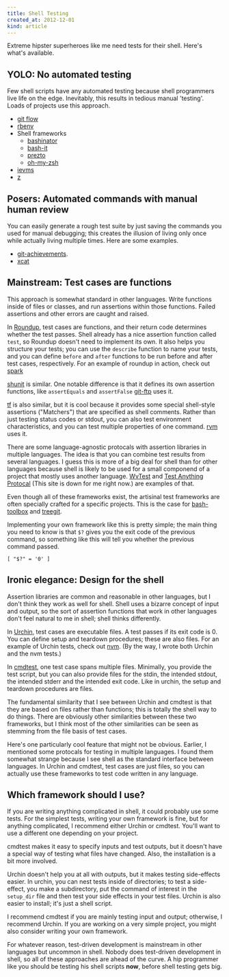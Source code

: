 ```yaml
---
title: Shell Testing
created_at: 2012-12-01
kind: article
---
```

Extreme hipster superheroes like me need tests for their shell. Here's what's
available.

## YOLO: No automated testing
Few shell scripts have any automated testing because shell programmers live
life on the edge. Inevitably, this results in tedious manual 'testing'. Loads
of projects use this approach.

* [git flow](https://github.com/nvie/gitflow)
* [rbenv](https://github.com/sstephenson/rbenv)
* Shell frameworks
  * [bashinator](http://www.bashinator.org/)
  * [bash-it](https://github.com/revans/bash-it)
  * [prezto](https://github.com/sorin-ionescu/prezto)
  * [oh-my-zsh](https://github.com/robbyrussell/oh-my-zsh)
* [ievms](https://github.com/xdissent/ievms/blob/master/ievms.sh)
* [z](https://github.com/rupa/z)

## Posers: Automated commands with manual human review
You can easily generate a rough test suite by just saving the commands you used
for manual debugging; this creates the illusion of living only once while
actually living multiple times. Here are some examples.

* [git-achievements](https://github.com/icefox/git-achievements/blob/9a8921e5a6fbf6adf2c20d34165d9269b693e40a/test/testscript).
* [xcat](http://sourceforge.net/apps/mediawiki/xcat/index.php?title=Programming_Tips#Testing_Man_Pages)

## Mainstream: Test cases are functions
This approach is somewhat standard in other languages. Write functions inside
of files or classes, and run assertions within those functions. Failed
assertions and other errors are caught and raised.

In [Roundup](http://bmizerany.github.com/roundup/), test cases are
functions, and their return code determines whether the test passes. Shell
already has a nice assertion function called `test`, so Roundup doesn't need
to implement its own. It also helps you structure your tests; you can use the
`describe` function to name your tests, and you can define `before` and `after`
functions to be run before and after test cases, respectively. For an example
of roundup in action, check out [spark](https://github.com/holman/spark/blob/master/spark-test.sh)

[shunit](https://code.google.com/p/shunit2/) is similar. One notable difference
is that it defines its own assertion functions, like `assertEquals` and
`assertFalse` [git-ftp](https://github.com/resmo/git-ftp/blob/develop/tests/git-ftp-test.sh)
uses it.

[tf](https://github.com/mpapis/tf) is also similar, but it is cool because it
provides some special shell-style assertions ("Matchers") that are specified as
shell comments. Rather than just testing status codes or stdout, you can also
test environment characteristics, and you can test multiple properties of one
command. [rvm](https://github.com/wayneeseguin/rvm-test) uses it.

There are some language-agnostic protocals with assertion libraries in multiple
languages. The idea is that you can combine test results from several
languages. I guess this is more of a big deal for shell than for other
languages because shell is likely to be used for a small componend of a project
that mostly uses another language.
[WvTest](https://github.com/apenwarr/wvtest/blob/master/sh/t/twvtest.sh) and
[Test Anything Protocal](http://testanything.org/wiki/index.php/Tap-functions)
(This site is down for me right now.) are examples of that.

Even though all of these frameworks exist, the artisinal test frameworks are
often specially crafted for a specific projects. This is the case for
[bash-toolbox](https://github.com/codigorama/bash-toolbox/blob/master/lib/asserts.sh)
and [treegit](https://github.com/tlevine/treegit/blob/master/tests).

Implementing your own framework like this is pretty simple; the main thing you
need to know is that `$?` gives you the exit code of the previous command, so
something like this will tell you whether the previous command passed.

    [ "$?" = '0' ]

## Ironic elegance: Design for the shell
Assertion libraries are common and reasonable in other languages, but I don't
think they work as well for shell. Shell uses a bizarre concept of input and
output, so the sort of assertion functions that work in other languages don't
feel natural to me in shell; shell thinks differently.

In [Urchin](http://www.urchin.sh), test cases are executable files. A test
passes if its exit code is 0. You can define setup and teardown procedures;
these are also files. For an example of Urchin tests, check out
[nvm](https://github.com/creationix/nvm/tree/master/test/fast).
(By the way, I wrote both Urchin and the nvm tests.)

In [cmdtest](http://liw.fi/cmdtest/), one test case spans multiple files.
Minimally, you provide the test script, but you can also provide files for the
stdin, the intended stdout, the intended stderr and the intended exit code.
Like in urchin, the setup and teardown procedures are files.

The fundamental similarity that I see between Urchin and cmdtest is that they
are based on files rather than functions; this is totally the shell way to do
things. There are obviously other similarities between these two frameworks,
but I think most of the other similarities can be seen as stemming from the
file basis of test cases.

Here's one particularly cool feature that might not be obvious.
Earlier, I mentioned some protocals for testing in multiple languages. I found
them somewhat strange because I see shell as the standard interface between
languages. In Urchin and cmdtest, test cases are just files, so you can
actually use these frameworks to test code written in any language.

## Which framework should I use?
If you are writing anything complicated in shell, it could probably use some
tests. For the simplest tests, writing your own framework is fine, but for
anything complicated, I recommend either Urchin or cmdtest. You'll want to use
a different one depending on your project.

cmdtest makes it easy to specify inputs and test outputs, but it doesn't have
a special way of testing what files have changed. Also, the installation is a
bit more involved.

Urchin doesn't help you at all with outputs, but it makes testing side-effects
easier. In urchin, you can nest tests inside of directories; to test a
side-effect, you make a subdirectory, put the command of interest in the
`setup_dir` file and then test your side effects in your test files.
Urchin is also easier to install; it's just a shell script.

I recommend cmdtest if you are mainly testing input and output; otherwise, I
recommend Urchin. If you are working on a very simple project, you might also
consider writing your own framework.

For whatever reason, test-driven development is mainstream in other languages
but uncommon in shell. Nobody does test-driven development in shell, so all of
these approaches are ahead of the curve. A hip programmer like you should be
testing his shell scripts **now**, before shell testing gets big.
